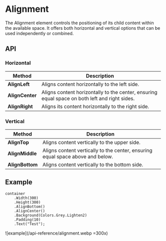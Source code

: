 # Alignment

The Alignment element controls the positioning of its child content within the available space.
It offers both horizontal and vertical options that can be used independently or combined.


## API

### Horizontal

| Method          | Description                                                                                   |
|-----------------|-----------------------------------------------------------------------------------------------|
| **AlignLeft**   | Aligns content horizontally to the left side.                                                 |
| **AlignCenter** | Aligns content horizontally to the center, ensuring equal space on both left and right sides. |
| **AlignRight**  | Aligns its content horizontally to the right side.                                            |


### Vertical

| Method          | Description                                                                    |
|-----------------|--------------------------------------------------------------------------------|
| **AlignTop**    | Aligns content vertically to the upper side.                                   |
| **AlignMiddle** | Aligns content vertically to the center, ensuring equal space above and below. |
| **AlignBottom** | Aligns content vertically to the bottom side.                                  |

## Example

```c#{4-5}
container
    .Width(300)
    .Height(300)
    .AlignBottom()
    .AlignCenter()
    .Background(Colors.Grey.Lighten2)
    .Padding(10)
    .Text("Test");
```

![example](/api-reference/alignment.webp =300x)